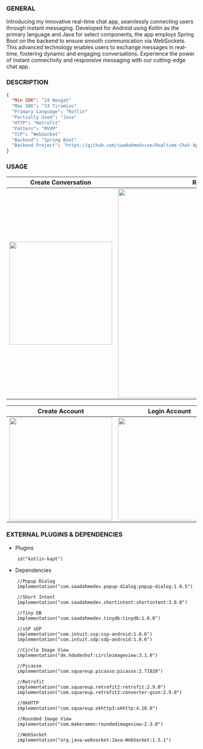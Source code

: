 ### GENERAL

Introducing my innovative real-time chat app, seamlessly connecting users through instant messaging.
Developed for Android using Kotlin as the primary language and Java for select components, the app
employs Spring Boot on the backend to ensure smooth communication via WebSockets. This advanced
technology enables users to exchange messages in real-time, fostering dynamic and engaging
conversations. Experience the power of instant connectivity and responsive messaging with our
cutting-edge chat app.

### DESCRIPTION

```json
{
  "Min SDK": "24 Nougat"
  "Max SDK": "33 Tiramisu"
  "Primary Language": "Kotlin"
  "Partially Used": "Java"
  "HTTP": "Retrofit"
  "Pattern": "MVVM"
  "TCP": "WebSocket"
  "Backend": "Spring Boot"
  "Backend Project": "https://github.com/saadahmedscse/Realtime-Chat-App-Spring-Boot-WebSocket"
}
```

### USAGE

|                              Create Conversation                              |                        Realtime Messaging                        |
|:-----------------------------------------------------------------------------:|:----------------------------------------------------------------:|
| <img src="files/screenshots/Create%20Conversation.gif" width=272 height=auto> | <img src="files/screenshots/Messages.gif" width=552 height=auto> |

|                              Create Account                              |                              Login Account                              |
|:------------------------------------------------------------------------:|:-----------------------------------------------------------------------:|
| <img src="files/screenshots/Create%20Account.gif" width=272 height=auto> | <img src="files/screenshots/Login%20Account.gif" width=272 height=auto> |

### EXTERNAL PLUGINS & DEPENDENCIES

- Plugins

```
    id("kotlin-kapt")
```

- Dependencies

```
    //Popup Dialog
    implementation("com.saadahmedev.popup-dialog:popup-dialog:1.0.5")
    
    //Short Intent
    implementation("com.saadahmedev.shortintent:shortintent:3.0.0")
    
    //Tiny DB
    implementation("com.saadahmedev.tinydb:tinydb:1.0.0")
    
    //sSP sDP
    implementation("com.intuit.ssp:ssp-android:1.0.6")
    implementation("com.intuit.sdp:sdp-android:1.0.6")
    
    //Circle Image View
    implementation("de.hdodenhof:circleimageview:3.1.0")
    
    //Picasso
    implementation("com.squareup.picasso:picasso:2.71828")
    
    //Retrofit
    implementation("com.squareup.retrofit2:retrofit:2.9.0")
    implementation("com.squareup.retrofit2:converter-gson:2.9.0")
    
    //OkHTTP
    implementation("com.squareup.okhttp3:okhttp:4.10.0")
    
    //Rounded Image View
    implementation("com.makeramen:roundedimageview:2.3.0")
    
    //WebSocket
    implementation("org.java-websocket:Java-WebSocket:1.5.1")
```
